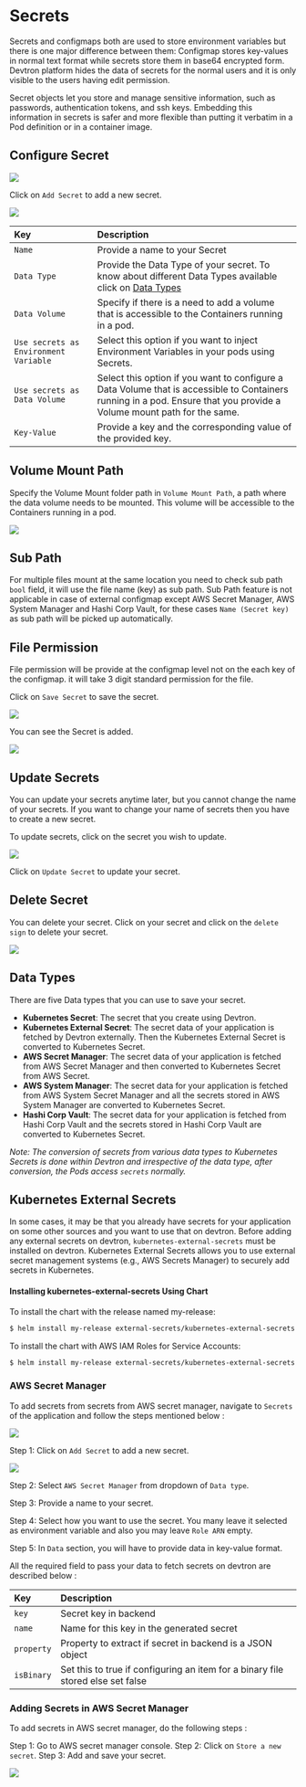 # Secrets

Secrets and configmaps both are used to store environment variables but there is one major difference between them: Configmap stores key-values in normal text format while secrets store them in base64 encrypted form. Devtron platform hides the data of secrets for the normal users and it is only visible to the users having edit permission.

Secret objects let you store and manage sensitive information, such as passwords, authentication tokens, and ssh keys. Embedding this information in secrets is safer and more flexible than putting it verbatim in a Pod definition or in a container image.

## Configure Secret

![](../../user-guide/creating-application/images/secrets.jpg)

Click on `Add Secret` to add a new secret.

![](../../.gitbook/assets/configure-secrets%20%281%29.jpg)

| Key | Description |
| :--- | :--- |
| `Name` | Provide a name to your Secret |
| `Data Type` | Provide the Data Type of your secret. To know about different Data Types available click on [Data Types](secrets.md#data-types) |
| `Data Volume` | Specify if there is a need to add a volume that is accessible to the Containers running in a pod. |
| `Use secrets as Environment Variable` | Select this option if you want to inject Environment Variables in your pods using Secrets. |
| `Use secrets as Data Volume` | Select this option if you want to configure a Data Volume that is accessible to Containers running in a pod. Ensure that you provide a Volume mount path for the same. |
| `Key-Value` | Provide a key and the corresponding value of the provided key. |

## Volume Mount Path

Specify the Volume Mount folder path in `Volume Mount Path`, a path where the data volume needs to be mounted. This volume will be accessible to the Containers running in a pod.

![](../../.gitbook/assets/secret-mountpath-1.png)

## Sub Path
For multiple files mount at the same location you need to check sub path `bool` field, it will use the file name (key) as sub path. 
Sub Path feature is not applicable in case of external configmap except
AWS Secret Manager, AWS System Manager and Hashi Corp Vault, for these cases `Name (Secret key)` as sub path will be picked up automatically. 

## File Permission
File permission will be provide at the configmap level not on the each key of the configmap. it will take 3 digit standard permission for the file.


Click on `Save Secret` to save the secret.

![](../../.gitbook/assets/secret-created.png)

You can see the Secret is added.

![](../../.gitbook/assets/arora3%20%282%29.gif)

## Update Secrets

You can update your secrets anytime later, but you cannot change the name of your secrets. If you want to change your name of secrets then you have to create a new secret.

To update secrets, click on the secret you wish to update.

![](../../.gitbook/assets/updating_secrets.png)

Click on `Update Secret` to update your secret.

## Delete Secret

You can delete your secret. Click on your secret and click on the `delete sign` to delete your secret.

![](../../.gitbook/assets/delete_secret%20%282%29.png)

## Data Types

There are five Data types that you can use to save your secret.

* **Kubernetes Secret**: The secret that you create using Devtron.
* **Kubernetes External Secret**: The secret data of your application is fetched by Devtron externally. Then the Kubernetes External Secret is converted to Kubernetes Secret.
* **AWS Secret Manager**: The secret data of your application is fetched from AWS Secret Manager and then converted to Kubernetes Secret from AWS Secret. 
* **AWS System Manager**: The secret data for your application is fetched from AWS System Secret Manager and all the secrets stored in AWS System Manager are converted to Kubernetes Secret.
* **Hashi Corp Vault**: The secret data for your application is fetched from Hashi Corp Vault and the secrets stored in Hashi Corp Vault are converted to Kubernetes Secret.

*Note: The conversion of secrets from various data types to Kubernetes Secrets is done within Devtron and irrespective of the data type, after conversion, the Pods access `secrets` normally.*

## Kubernetes External Secrets

In some cases, it may be that you already have secrets for your application on some other sources and you want to use that on devtron. Before adding any external secrets on devtron, `kubernetes-external-secrets` must be installed on devtron. Kubernetes External Secrets allows you to use external secret management systems (e.g., AWS Secrets Manager) to securely add secrets in Kubernetes. 

#### Installing kubernetes-external-secrets Using Chart

To install the chart with the release named my-release:

```bash
$ helm install my-release external-secrets/kubernetes-external-secrets
```
To install the chart with AWS IAM Roles for Service Accounts:

```bash
$ helm install my-release external-secrets/kubernetes-external-secrets --set securityContext.fsGroup=65534 --set serviceAccount.annotations."eks\.amazonaws\.com/role-arn"='arn:aws:iam::111111111111:role/ROLENAME'
```

### AWS Secret Manager

To add secrets from secrets from AWS secret manager, navigate to `Secrets` of the application and follow the steps mentioned below :

![](../../images/creating-application/secrets/aws-secret-1.jpg)

Step 1: Click on `Add Secret` to add a new secret.

![](../../images/creating-application/secrets/aws-secret-2.jpg)

Step 2: Select `AWS Secret Manager` from dropdown of `Data type`.

Step 3: Provide a name to your secret.

Step 4: Select how you want to use the secret. You many leave it selected as environment variable and also you may leave `Role ARN` empty.

Step 5: In `Data` section, you will have to provide data in key-value format.

All the required field to pass your data to fetch secrets on devtron are described below :

| Key | Description |
| :--- | :--- |
|`key`| Secret key in backend |
|`name`| Name for this key in the generated secret |
|`property`| Property to extract if secret in backend is a JSON object |
|`isBinary`| Set this to true if configuring an item for a binary file stored else set false |

### Adding Secrets in AWS Secret Manager

To add secrets in AWS secret manager, do the following steps :

Step 1: Go to AWS secret manager console.
Step 2: Click on `Store a new secret`.
Step 3: Add and save your secret.

![](../../images/creating-application/secrets/devtron-ext-secret-aws-secrets-manager.jpg)
